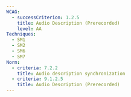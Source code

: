 ```yaml
---
WCAG:
  - successCriterion: 1.2.5
    title: Audio Description (Prerecorded)
    level: AA
Techniques:
  - SM1
  - SM2
  - SM6
  - SM7
Norm:
  - criteria: 7.2.2
    title: Audio description synchronization
  - criteria: 9.1.2.5
    title: Audio Description (Prerecorded)
---
```


